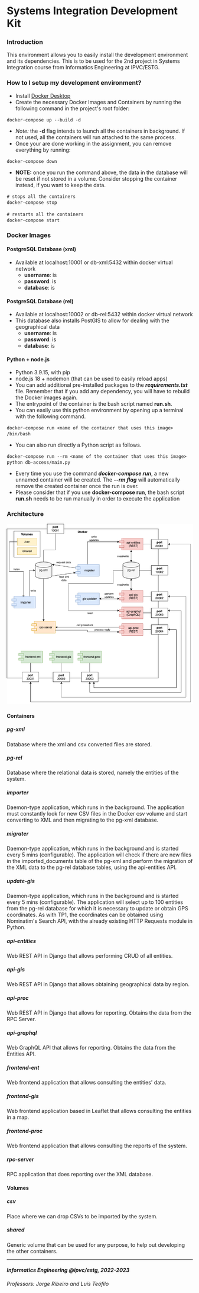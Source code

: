 # Systems Integration Development Kit

### Introduction

This environment allows you to easily install the development environment and its dependencies.
This is to be used for the 2nd project in Systems Integration course from Informatics Engineering at IPVC/ESTG.

### How to I setup my development environment?

- Install [Docker Desktop](https://www.docker.com/products/docker-desktop/)
- Create the necessary Docker Images and Containers by running the following command in the project's root folder:

```
docker-compose up --build -d
```

- _Note:_ the **-d** flag intends to launch all the containers in background. If not used, all the containers will run attached to the same process.
- Once your are done working in the assignment, you can remove everything by running:

```
docker-compose down
```

- **NOTE:** once you run the command above, the data in the database will be reset if not stored in a volume. Consider stopping the container instead, if you want to keep the data.

```
# stops all the containers
docker-compose stop

# restarts all the containers
docker-compose start
```

### Docker Images

#### PostgreSQL Database (xml)

- Available at localhost:10001 or db-xml:5432 within docker virtual network
  - **username**: is
  - **password**: is
  - **database**: is

#### PostgreSQL Database (rel)

- Available at localhost:10002 or db-rel:5432 within docker virtual network
- This database also installs PostGIS to allow for dealing with the geographical data
  - **username**: is
  - **password**: is
  - **database**: is

#### Python + node.js

- Python 3.9.15, with pip
- node.js 18 + nodemon (that can be used to easily reload apps)
- You can add additional pre-installed packages to the **_requirements.txt_** file. Remember that if you add any dependency, you will have to rebuild the Docker images again.
- The entrypoint of the container is the bash script named **run.sh**.
- You can easily use this python environment by opening up a terminal with the following command.

```
docker-compose run <name of the container that uses this image> /bin/bash
```

- You can also run directly a Python script as follows.

```
docker-compose run --rm <name of the container that uses this image> python db-access/main.py
```

- Every time you use the command **_docker-compose run_**, a new unnamed container will be created. The **_--rm flag_** will automatically remove the created container once the run is over.
- Please consider that if you use **docker-compose run**, the bash script **run.sh** needs to be run manually in order to execute the application

### Architecture

![alt text](architecture.png)

#### Containers

##### _pg-xml_

Database where the xml and csv converted files are stored.

##### _pg-rel_

Database where the relational data is stored, namely the entities of the system.

##### _importer_

Daemon-type application, which runs in the background. The application must constantly look for new CSV files in the Docker csv volume and start converting to XML and then migrating to the pg-xml database.

##### _migrater_

Daemon-type application, which runs in the background and is started every 5 mins (configurable). The application will check if there are new files in the imported_documents table of the pg-xml and perform the migration of the XML data to the pg-rel database tables, using the api-entities API.

##### _update-gis_

Daemon-type application, which runs in the background and is started every 5 mins (configurable). The application will select up to 100 entities from the pg-rel database for which it is necessary to update or obtain GPS coordinates. As with TP1, the coordinates can be obtained using Nominatim's Search API, with the already existing HTTP Requests module in Python.

##### _api-entities_

Web REST API in Django that allows performing CRUD of all entities.

##### _api-gis_

Web REST API in Django that allows obtaining geographical data by region.

##### _api-proc_

Web REST API in Django that allows for reporting. Obtains the data from the RPC Server.

##### _api-graphql_

Web GraphQL API that allows for reporting. Obtains the data from the Entities API.

##### _frontend-ent_

Web frontend application that allows consulting the entities' data.

##### _frontend-gis_

Web frontend application based in Leaflet that allows consulting the entities in a map.

##### _frontend-proc_

Web frontend application that allows consulting the reports of the system.

##### _rpc-server_

RPC application that does reporting over the XML database.

#### Volumes

##### _csv_

Place where we can drop CSVs to be imported by the system.

##### _shared_

Generic volume that can be used for any purpose, to help out developing the other containers.

---

#### _Informatics Engineering @ipvc/estg, 2022-2023_

###### _Professors: Jorge Ribeiro and Luís Teófilo_
